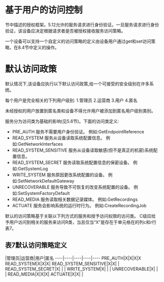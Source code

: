 # 基于用户的访问控制

节中描述的授权框架。5.12允许的服务请求进行身份验证。一旦服务请求进行身份验证，该设备应决定根据请求者是否被授权接收服务访问策略。

一个设备可以支持一个自定义的访问策略的定义由设备用户通过get和set访问策略，在8.4节中定义的操作。

# 默认访问政策

默认情况下,该设备应执行以下默认访问政策,给一个可接受的安全级别在许多系统。

每个用户是完全相关的下列用户级别:
	1.管理员
	2.运营商
	3.用户
	4.匿名

未经授权的用户放置到匿名类和设备不得允许用户被添加到匿名用户级别类别。

服务分为访问类为基础的影响(见5.6节)。下面的访问类定义:
 * PRE_AUTH
   服务不需要用户身份验证。
   例如:GetEndpointReference
 * READ_SYSTEM
   服务从设备读取系统配置信息。
   例如:GetNetworkInterfaces
 * READ_SYSTEM_SENSITIVE
   服务从设备读取敏感(但不是真正的机密)系统配置信息。
 * READ_SYSTEM_SECRET
   服务读取系统配置信息的保密设备。
   例如:GetSystemLog
 * WRITE_SYSTEM
   服务原因更改系统配置的设备。
   例如:SetNetworkDefaultGateway
 * UNRECOVERABLE
   服务导致不可恢复的改变系统配置的设备。
   例如:SetSystemFactoryDefault
 * READ_MEDIA
   服务读取相关数据记录媒体。
   例如:GetRecordings
 * ACTUATE
   服务会影响系统的运行时行为。
   例如:CreateRecordingJob

默认的访问策略基于关联以下列方式的服务和授予访问权限的访问类。 C级应给予用户访问到相关的服务来访问R类，当且仅当“X”是存在于单元格在的列c和r行表7。

## 表7默认访问策略定义

|管理员|运营商|用户|匿名
----|----|----|----|----
PRE_AUTH|X|X|X|X
READ_SYSTEM|X|X|X|
READ_SYSTEM_SENSITIVE|X|X| |
READ_SYSTEM_SECRET|X| | |
WRITE_SYSTEM|X| | |
UNRECOVERABLE|X| | |
READ_MEDIA|X|X|X|
ACTUATE|X|X| |
